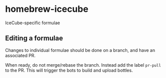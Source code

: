 # homebrew-icecube

IceCube-specific formulae

## Editing a formulae

Changes to individual formulae should be done on a branch, and have an associated PR.

When ready, do not merge/rebase the branch. Instead add the label `pr-pull` to
the PR. This will trigger the bots to build and upload bottles.
